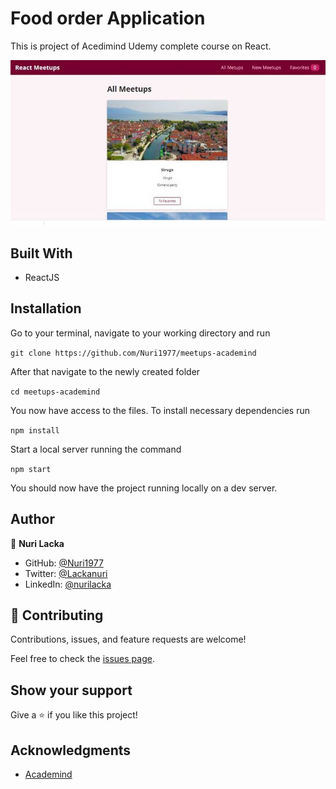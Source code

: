 # Food order Application

This is project of Acedimind Udemy complete course on React.

![screenshot](./src/meetups.jpg)

## Built With

- ReactJS


## Installation

Go to your terminal, navigate to your working directory and run

`git clone https://github.com/Nuri1977/meetups-academind`

After that navigate to the newly created folder

`cd meetups-academind`

You now have access to the files.
To install necessary dependencies run

`npm install`

Start a local server running the command

`npm start`

You should now have the project running locally on a dev server.


## Author


👤 **Nuri Lacka**

- GitHub: [@Nuri1977](https://github.com/Nuri1977)
- Twitter: [@Lackanuri](https://twitter.com/LackaNuri)
- LinkedIn: [@nurilacka](https://www.linkedin.com/in/nuri-lacka-7141b01ba/)


## 🤝 Contributing

Contributions, issues, and feature requests are welcome!

Feel free to check the [issues page](../../issues/).

## Show your support

Give a ⭐️ if you like this project!

## Acknowledgments
- [Academind](https://academind.com/)
